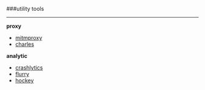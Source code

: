 ###utility tools

-------

**proxy**

- [mitmproxy](https://mitmproxy.org/ "官网")
- [charles](http://www.charlesproxy.com/ "官网")

**analytic**

- [crashlytics](http://try.crashlytics.com/ "官网")
- [flurry](http://www.flurry.com/ "官网")
- [hockey](http://hockeyapp.net/features/ "官网")